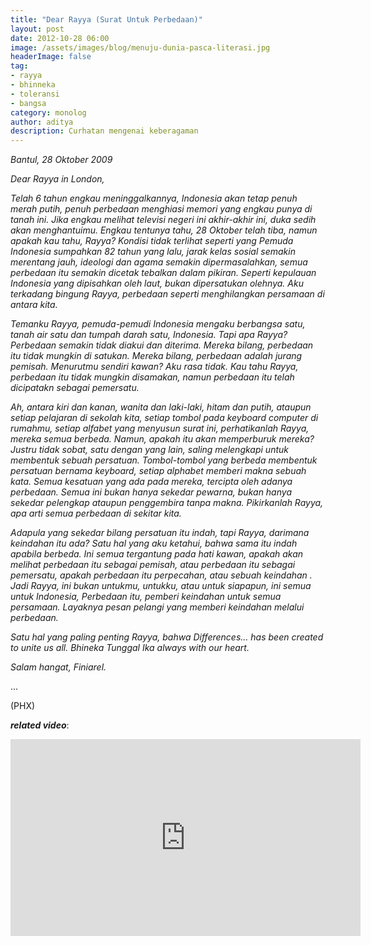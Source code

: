 ```yaml
---
title: "Dear Rayya (Surat Untuk Perbedaan)"
layout: post
date: 2012-10-28 06:00
image: /assets/images/blog/menuju-dunia-pasca-literasi.jpg
headerImage: false
tag:
- rayya
- bhinneka
- toleransi
- bangsa
category: monolog
author: aditya 
description: Curhatan mengenai keberagaman
---
```



_Bantul, 28 Oktober 2009_

_Dear Rayya in London,_

_Telah 6 tahun engkau meninggalkannya, Indonesia akan tetap penuh merah putih, penuh perbedaan menghiasi memori yang engkau punya di tanah ini. Jika engkau melihat televisi negeri ini akhir-akhir ini, duka sedih akan menghantuimu. Engkau tentunya tahu, 28 Oktober telah tiba, namun apakah kau tahu, Rayya? Kondisi tidak terlihat seperti yang Pemuda Indonesia sumpahkan 82 tahun yang lalu, jarak kelas sosial semakin merentang jauh, ideologi dan agama semakin dipermasalahkan, semua perbedaan itu semakin dicetak tebalkan dalam pikiran. Seperti kepulauan Indonesia yang dipisahkan oleh laut, bukan dipersatukan olehnya. Aku terkadang bingung Rayya, perbedaan seperti menghilangkan persamaan di antara kita._

_Temanku Rayya, pemuda-pemudi Indonesia mengaku berbangsa satu, tanah air satu dan tumpah darah satu, Indonesia. Tapi apa Rayya? Perbedaan semakin tidak diakui dan diterima. Mereka bilang, perbedaan itu tidak mungkin di satukan. Mereka bilang, perbedaan adalah jurang pemisah. Menurutmu sendiri kawan? Aku rasa tidak. Kau tahu Rayya, perbedaan itu tidak mungkin disamakan, namun perbedaan itu telah dicipatakn sebagai pemersatu._

_Ah, antara kiri dan kanan, wanita dan laki-laki, hitam dan putih, ataupun setiap pelajaran di sekolah kita, setiap tombol pada keyboard computer di rumahmu, setiap alfabet yang menyusun surat ini, perhatikanlah Rayya, mereka semua berbeda. Namun, apakah itu akan memperburuk mereka? Justru tidak sobat, satu dengan yang lain, saling melengkapi untuk membentuk sebuah persatuan. Tombol-tombol yang berbeda membentuk persatuan bernama keyboard, setiap alphabet memberi makna sebuah kata. Semua kesatuan yang ada pada mereka, tercipta oleh adanya perbedaan. Semua ini bukan hanya sekedar pewarna, bukan hanya sekedar pelengkap ataupun penggembira tanpa makna. Pikirkanlah Rayya, apa arti semua perbedaan di sekitar kita._

_Adapula yang sekedar bilang persatuan itu indah, tapi Rayya, darimana keindahan itu ada? Satu hal yang aku ketahui, bahwa sama itu indah apabila berbeda. Ini semua tergantung pada hati kawan, apakah akan melihat perbedaan itu sebagai pemisah, atau perbedaan itu sebagai pemersatu, apakah perbedaan itu perpecahan, atau sebuah keindahan . Jadi Rayya, ini bukan untukmu, untukku, atau untuk siapapun, ini semua untuk Indonesia, Perbedaan itu, pemberi keindahan untuk semua persamaan. Layaknya pesan pelangi yang memberi keindahan melalui perbedaan._

_Satu hal yang paling penting Rayya, bahwa Differences… has been created to unite us all. Bhineka Tunggal Ika always with our heart._

_Salam hangat, Finiarel._

...

(PHX)

___related video___:
<iframe width="560" height="315" src="https://www.youtube.com/embed/CZiukQg9kMU" frameborder="0" allow="autoplay; encrypted-media" allowfullscreen></iframe>